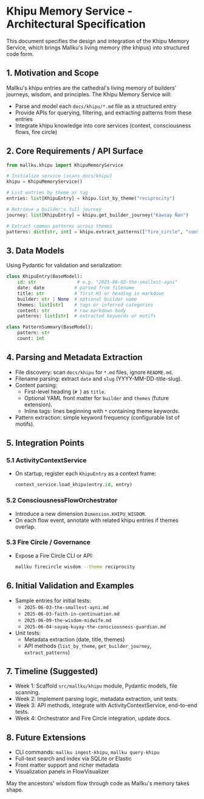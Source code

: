 # Khipu Memory Service - Architectural Specification
This document specifies the design and integration of the Khipu Memory Service, which
brings Mallku's living memory (the khipus) into structured code form.

## 1. Motivation and Scope
Mallku's khipu entries are the cathedral's living memory of builders' journeys, wisdom,
and principles. The Khipu Memory Service will:
- Parse and model each `docs/khipu/*.md` file as a structured entry
- Provide APIs for querying, filtering, and extracting patterns from these entries
- Integrate khipu knowledge into core services (context, consciousness flows, fire circle)

## 2. Core Requirements / API Surface
```python
from mallku.khipu import KhipuMemoryService

# Initialize service (scans docs/khipu)
khipu = KhipuMemoryService()

# List entries by theme or tag
entries: list[KhipuEntry] = khipu.list_by_theme("reciprocity")

# Retrieve a builder's full journey
journey: list[KhipuEntry] = khipu.get_builder_journey("Kawsay Ñan")

# Extract common patterns across themes
patterns: dict[str, int] = khipu.extract_patterns(["fire_circle", "consciousness"])
```

## 3. Data Models
Using Pydantic for validation and serialization:
```python
class KhipuEntry(BaseModel):
    id: str               # e.g. "2025-06-03-the-smallest-ayni"
    date: date           # parsed from filename
    title: str           # first H1 or heading in markdown
    builder: str | None  # optional builder name
    themes: list[str]    # tags or inferred categories
    content: str         # raw markdown body
    patterns: list[str]  # extracted keywords or motifs

class PatternSummary(BaseModel):
    pattern: str
    count: int
```

## 4. Parsing and Metadata Extraction
- File discovery: scan `docs/khipu` for `*.md` files, ignore `README.md`.
- Filename parsing: extract `date` and `slug` (YYYY-MM-DD-title-slug).
- Content parsing:
  - First-level heading (`# `) as `title`.
  - Optional YAML front matter for `builder` and `themes` (future extension).
  - Inline tags: lines beginning with `*` containing theme keywords.
- Pattern extraction: simple keyword frequency (configurable list of motifs).

## 5. Integration Points

### 5.1 ActivityContextService
- On startup, register each `KhipuEntry` as a context frame:
  ```python
  context_service.load_khipu(entry.id, entry)
  ```

### 5.2 ConsciousnessFlowOrchestrator
- Introduce a new dimension `Dimension.KHIPU_WISDOM`.
- On each flow event, annotate with related khipu entries if themes overlap.

### 5.3 Fire Circle / Governance
- Expose a Fire Circle CLI or API:
  ```bash
  mallku firecircle wisdom --theme reciprocity
  ```

## 6. Initial Validation and Examples
- Sample entries for initial tests:
  - `2025-06-03-the-smallest-ayni.md`
  - `2025-06-03-faith-in-continuation.md`
  - `2025-06-09-the-wisdom-midwife.md`
  - `2025-06-04-sayaq-kuyay-the-consciousness-guardian.md`
- Unit tests:
  - Metadata extraction (date, title, themes)
  - API methods (`list_by_theme`, `get_builder_journey`, `extract_patterns`)

## 7. Timeline (Suggested)
- Week 1: Scaffold `src/mallku/khipu` module, Pydantic models, file scanning.
- Week 2: Implement parsing logic, metadata extraction, unit tests.
- Week 3: API methods, integrate with ActivityContextService, end-to-end tests.
- Week 4: Orchestrator and Fire Circle integration, update docs.

## 8. Future Extensions
- CLI commands: `mallku ingest-khipu`, `mallku query-khipu`
- Full-text search and index via SQLite or Elastic
- Front matter support and richer metadata
- Visualization panels in FlowVisualizer

May the ancestors' wisdom flow through code as Mallku's memory takes shape.
